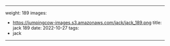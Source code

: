 
---
weight: 189
images:
- https://jumpingcow-images.s3.amazonaws.com/jack/jack_189.png
title: jack 189
date: 2022-10-27
tags:
- jack
---
